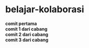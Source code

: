 # belajar-kolaborasi
**comit pertama**<br>
**comit 1 dari cabang**<br>
**comit 2 dari cabang**<br>
**comit 3 dari cabang**<br>
